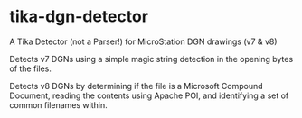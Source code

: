 # tika-dgn-detector
A Tika Detector (not a Parser!) for MicroStation DGN drawings (v7 &amp; v8)

Detects v7 DGNs using a simple magic string detection in the opening bytes of the files.

Detects v8 DGNs by determining if the file is a Microsoft Compound Document, reading the contents using Apache POI, and
identifying a set of common filenames within.
